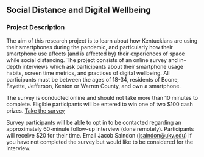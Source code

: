## Social Distance and Digital Wellbeing

### Project Description
The aim of this research project is to learn about how Kentuckians are using their smartphones during the pandemic, and particularly how their smartphone use affects (and is affected by) their experiences of space while social distancing. The project consists of an online survey and in-depth interviews which ask participants about their smartphone usage habits, screen time metrics, and practices of digital wellbeing. All participants must be between the ages of 18-34, residents of Boone, Fayette, Jefferson, Kenton or Warren County, and own a smartphone.

The survey is conducted online and should not take more than 10 minutes to complete. Eligible participants will be entered to win one of two $100 cash prizes.
[Take the survey](https://jacographer.github.io/survey)

Survey participants will be able to opt in to be contacted regarding an approximately 60-minute follow-up interview (done remotely). Participants will receive $20 for their time.
Email Jacob Saindon (jsaindon@uky.edu) if you have not completed the survey but would like to be considered for the interview.
